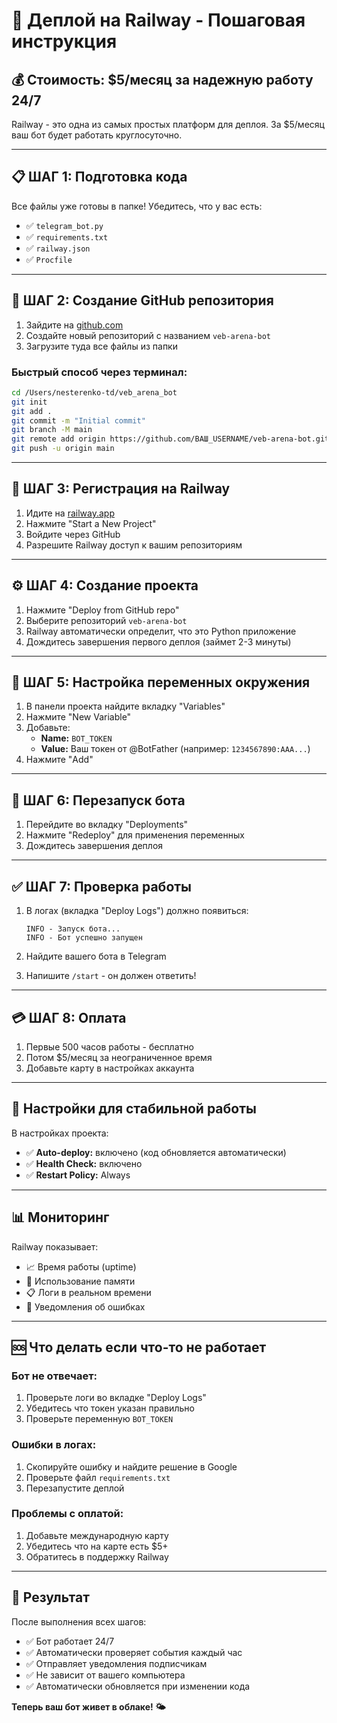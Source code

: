 # 🚀 Деплой на Railway - Пошаговая инструкция

## 💰 Стоимость: $5/месяц за надежную работу 24/7

Railway - это одна из самых простых платформ для деплоя. За $5/месяц ваш бот будет работать круглосуточно.

---

## 📋 **ШАГ 1: Подготовка кода**

Все файлы уже готовы в папке! Убедитесь, что у вас есть:
- ✅ `telegram_bot.py`
- ✅ `requirements.txt`
- ✅ `railway.json`
- ✅ `Procfile`

---

## 🐙 **ШАГ 2: Создание GitHub репозитория**

1. Зайдите на [github.com](https://github.com)
2. Создайте новый репозиторий с названием `veb-arena-bot`
3. Загрузите туда все файлы из папки

### Быстрый способ через терминал:
```bash
cd /Users/nesterenko-td/veb_arena_bot
git init
git add .
git commit -m "Initial commit"
git branch -M main
git remote add origin https://github.com/ВАШ_USERNAME/veb-arena-bot.git
git push -u origin main
```

---

## 🚂 **ШАГ 3: Регистрация на Railway**

1. Идите на [railway.app](https://railway.app)
2. Нажмите "Start a New Project"
3. Войдите через GitHub
4. Разрешите Railway доступ к вашим репозиториям

---

## ⚙️ **ШАГ 4: Создание проекта**

1. Нажмите "Deploy from GitHub repo"
2. Выберите репозиторий `veb-arena-bot`
3. Railway автоматически определит, что это Python приложение
4. Дождитесь завершения первого деплоя (займет 2-3 минуты)

---

## 🔑 **ШАГ 5: Настройка переменных окружения**

1. В панели проекта найдите вкладку "Variables"
2. Нажмите "New Variable"
3. Добавьте:
   - **Name:** `BOT_TOKEN`
   - **Value:** Ваш токен от @BotFather (например: `1234567890:AAA...`)
4. Нажмите "Add"

---

## 🎉 **ШАГ 6: Перезапуск бота**

1. Перейдите во вкладку "Deployments"
2. Нажмите "Redeploy" для применения переменных
3. Дождитесь завершения деплоя

---

## ✅ **ШАГ 7: Проверка работы**

1. В логах (вкладка "Deploy Logs") должно появиться:
   ```
   INFO - Запуск бота...
   INFO - Бот успешно запущен
   ```

2. Найдите вашего бота в Telegram
3. Напишите `/start` - он должен ответить!

---

## 💳 **ШАГ 8: Оплата**

1. Первые 500 часов работы - бесплатно
2. Потом $5/месяц за неограниченное время
3. Добавьте карту в настройках аккаунта

---

## 🔧 **Настройки для стабильной работы**

В настройках проекта:
- ✅ **Auto-deploy:** включено (код обновляется автоматически)
- ✅ **Health Check:** включено
- ✅ **Restart Policy:** Always

---

## 📊 **Мониторинг**

Railway показывает:
- 📈 Время работы (uptime)
- 💾 Использование памяти
- 📋 Логи в реальном времени
- 🚨 Уведомления об ошибках

---

## 🆘 **Что делать если что-то не работает**

### Бот не отвечает:
1. Проверьте логи во вкладке "Deploy Logs"
2. Убедитесь что токен указан правильно
3. Проверьте переменную `BOT_TOKEN`

### Ошибки в логах:
1. Скопируйте ошибку и найдите решение в Google
2. Проверьте файл `requirements.txt`
3. Перезапустите деплой

### Проблемы с оплатой:
1. Добавьте международную карту
2. Убедитесь что на карте есть $5+
3. Обратитесь в поддержку Railway

---

## 🎯 **Результат**

После выполнения всех шагов:
- ✅ Бот работает 24/7
- ✅ Автоматически проверяет события каждый час
- ✅ Отправляет уведомления подписчикам
- ✅ Не зависит от вашего компьютера
- ✅ Автоматически обновляется при изменении кода

**Теперь ваш бот живет в облаке! 🌤️**
